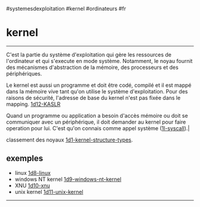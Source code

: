 #systemesdexploitation #kernel #ordinateurs #fr 
# kernel
---
C'est la partie du système d'exploitation qui gère les ressources de l'ordinateur et qui s'execute en mode système. Notamment, le noyau fournit des mécanismes d'abstraction de la mémoire, des processeurs et des périphériques. 

Le kernel est aussi un programme et doit être codé, compilé et il est mappé dans la mémoire vive tant qu'on utilise le système d'exploitation. Pour des raisons de sécurité, l'adresse de base du kernel n'est pas fixée dans le mapping. [1d12-KASLR](1d12-KASLR.md)

Quand un programme ou application a besoin d'accès mémoire ou doit se communiquer avec un périphérique, il doit demander au kernel pour faire operation pour lui. C'est qu'on connais comme appel système ([1l-syscall](1l-syscall.md)).|

classement des noyaux [1d1-kernel-structure-types](1d1-kernel-structure-types.md).
## exemples
+ linux [1d8-linux](1d8-linux.md)
+ windows NT kernel [1d9-windows-nt-kernel](1d9-windows-nt-kernel.md)
+ XNU [1d10-xnu](1d10-xnu.md)
+ unix kernel [1d11-unix-kernel](1d11-unix-kernel.md)


---
